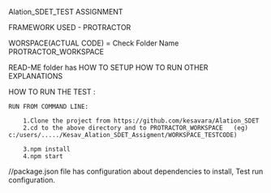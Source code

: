 
Alation_SDET_TEST ASSIGNMENT

FRAMEWORK USED - PROTRACTOR

WORSPACE(ACTUAL CODE) = Check Folder Name PROTRACTOR_WORKSPACE  

READ-ME folder has 
           HOW TO SETUP
		   HOW TO RUN
		   OTHER EXPLANATIONS


HOW TO RUN THE TEST :

	RUN FROM COMMAND LINE:

		1.Clone the project from https://github.com/kesavara/Alation_SDET
		2.cd to the above directory and to PROTRACTOR_WORKSPACE   (eg) c:/users/...../Kesav_Alation_SDET_Assigment/WORKSPACE_TESTCODE)

		3.npm install
		4.npm start

//package.json file has configuration about dependencies to install, Test run configuration.
		